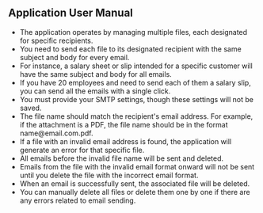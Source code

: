 <h2>Application User Manual</h2>
      <ul>
        <li>
          The application operates by managing multiple files, each designated
          for specific recipients.
        </li>
        <li>
          You need to send each file to its designated recipient with the same
          subject and body for every email.
        </li>
        <li>
          For instance, a salary sheet or slip intended for a specific customer
          will have the same subject and body for all emails.
        </li>
        <li>
          If you have 20 employees and need to send each of them a salary slip,
          you can send all the emails with a single click.
        </li>
        <li>
          You must provide your SMTP settings, though these settings will not be
          saved.
        </li>
        <li>
          The file name should match the recipient's email address. For example,
          if the attachment is a PDF, the file name should be in the format
          name@email.com.pdf.
        </li>
        <li>
          If a file with an invalid email address is found, the application will
          generate an error for that specific file.
        </li>
        <li>
          All emails before the invalid file name will be sent and deleted.
        </li>
        <li>
          Emails from the file with the invalid email format onward will not be
          sent until you delete the file with the incorrect email format.
        </li>
        <li>
          When an email is successfully sent, the associated file will be
          deleted.
        </li>
        <li>
          You can manually delete all files or delete them one by one if there
          are any errors related to email sending.
        </li>
      </ul>
